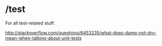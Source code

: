 # /test

For all test-related stuff.

http://stackoverflow.com/questions/6453235/what-does-damp-not-dry-mean-when-talking-about-unit-tests
